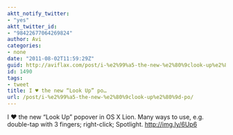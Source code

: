 ```yaml
---
aktt_notify_twitter:
- "yes"
aktt_twitter_id:
- "98422677064269824"
author: Avi
categories:
- none
date: "2011-08-02T11:59:29Z"
guid: http://aviflax.com/post/i-%e2%99%a5-the-new-%e2%80%9clook-up%e2%80%9d-po/
id: 1490
tags:
- tweet
title: I ♥ the new “Look Up” po…
url: /post/i-%e2%99%a5-the-new-%e2%80%9clook-up%e2%80%9d-po/
---
```

I ♥ the new “Look Up” popover in OS X Lion. Many ways to use, e.g. double-tap with 3 fingers; right-click; Spotlight. <a href="http://img.ly/6Up6" rel="nofollow">http://img.ly/6Up6</a>